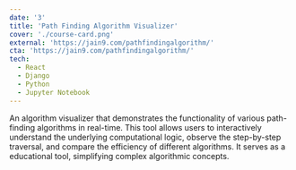 ```yaml
---
date: '3'
title: 'Path Finding Algorithm Visualizer'
cover: './course-card.png'
external: 'https://jain9.com/pathfindingalgorithm/'
cta: 'https://jain9.com/pathfindingalgorithm/'
tech:
  - React
  - Django
  - Python
  - Jupyter Notebook
---
```


An algorithm visualizer that demonstrates the functionality of various path-finding algorithms in real-time. This tool allows users to interactively understand the underlying computational logic, observe the step-by-step traversal, and compare the efficiency of different algorithms. It serves as a educational tool, simplifying complex algorithmic concepts.
